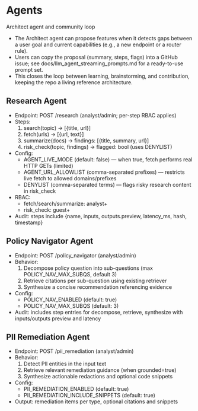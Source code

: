 # Agents

Architect agent and community loop
- The Architect agent can propose features when it detects gaps between a user goal and current capabilities (e.g., a new endpoint or a router rule).
- Users can copy the proposal (summary, steps, flags) into a GitHub issue; see docs/llm_agent_streaming_prompts.md for a ready-to-use prompt set.
- This closes the loop between learning, brainstorming, and contribution, keeping the repo a living reference architecture.

## Research Agent

- Endpoint: POST /research (analyst/admin; per-step RBAC applies)
- Steps:
  1) search(topic) -> [{title, url}]
  2) fetch(urls) -> [{url, text}]
  3) summarize(docs) -> findings: [{title, summary, url}]
  4) risk_check(topic, findings) -> flagged: bool (uses DENYLIST)
- Config:
  - AGENT_LIVE_MODE (default: false) — when true, fetch performs real HTTP GETs (limited)
  - AGENT_URL_ALLOWLIST (comma-separated prefixes) — restricts live fetch to allowed domains/prefixes
  - DENYLIST (comma-separated terms) — flags risky research content in risk_check
- RBAC:
  - fetch/search/summarize: analyst+
  - risk_check: guest+
- Audit: steps include {name, inputs, outputs.preview, latency_ms, hash, timestamp}

## Policy Navigator Agent

- Endpoint: POST /policy_navigator (analyst/admin)
- Behavior:
  1) Decompose policy question into sub-questions (max POLICY_NAV_MAX_SUBQS, default 3)
  2) Retrieve citations per sub-question using existing retriever
  3) Synthesize a concise recommendation referencing evidence
- Config:
  - POLICY_NAV_ENABLED (default: true)
  - POLICY_NAV_MAX_SUBQS (default: 3)
- Audit: includes step entries for decompose, retrieve, synthesize with inputs/outputs preview and latency

## PII Remediation Agent

- Endpoint: POST /pii_remediation (analyst/admin)
- Behavior:
  1) Detect PII entities in the input text
  2) Retrieve relevant remediation guidance (when grounded=true)
  3) Synthesize actionable redactions and optional code snippets
- Config:
  - PII_REMEDIATION_ENABLED (default: true)
  - PII_REMEDIATION_INCLUDE_SNIPPETS (default: true)
- Output: remediation items per type, optional citations and snippets
